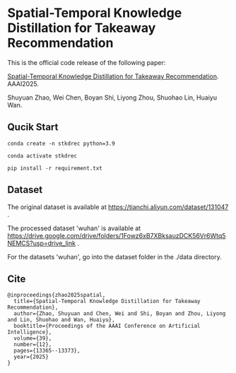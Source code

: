 # Spatial-Temporal Knowledge Distillation for Takeaway Recommendation
This is the official code release of the following paper:

[Spatial-Temporal Knowledge Distillation for Takeaway Recommendation](https://arxiv.org/abs/2412.16502). AAAI2025.

Shuyuan Zhao, Wei Chen, Boyan Shi, Liyong Zhou, Shuohao Lin, Huaiyu Wan. 


## Qucik Start
```
conda create -n stkdrec python=3.9

conda activate stkdrec

pip install -r requirement.txt
```

## Dataset
The original dataset is available at https://tianchi.aliyun.com/dataset/131047 .

The processed dataset 'wuhan' is available at https://drive.google.com/drive/folders/1Fowz6xB7XBksauzDCK56Vr6Wtq5NEMCS?usp=drive_link .

For the datasets 'wuhan', go into the dataset folder in the ./data directory.

## Cite
```
@inproceedings{zhao2025spatial,
  title={Spatial-Temporal Knowledge Distillation for Takeaway Recommendation},
  author={Zhao, Shuyuan and Chen, Wei and Shi, Boyan and Zhou, Liyong and Lin, Shuohao and Wan, Huaiyu},
  booktitle={Proceedings of the AAAI Conference on Artificial Intelligence},
  volume={39},
  number={12},
  pages={13365--13373},
  year={2025}
}
```
